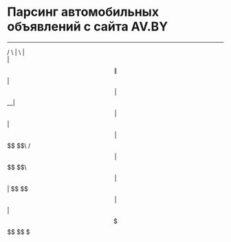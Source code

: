 # Парсинг автомобильных объявлений с сайта AV.BY


  ______   __     __ 
 /      \ |  \   |  \
|  $$$$$$\| $$   | $$
| $$__| $$| $$   | $$
| $$    $$ \$$\ /  $$
| $$$$$$$$  \$$\  $$
| $$  | $$   \$$ $$
| $$  | $$    \$$$
 \$$   \$$     \$